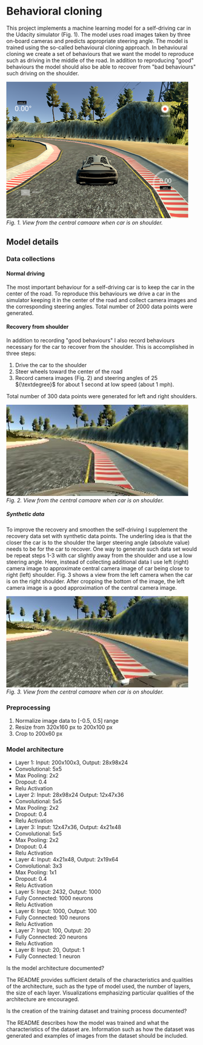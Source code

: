 # Behavioral cloning

This project implements a machine learning model for a self-driving car in the Udacity simulator (Fig. 1). The model uses road images taken by three on-board cameras and predicts appropriate steering angle.  The model is trained using the so-called  behavioural cloning approach. 
In behavioural cloning we create a set of behaviours that we want the model to reproduce such as driving in the middle of the road.  In addition to reproducing "good" behaviours the model should also be able to recover from "bad behaviours" such driving on the shoulder.

<p>
<img src="simulator.png" width="480" alt="Combined Image" /> <br>
    <em>Fig. 1. View from the central camaare when car is on shoulder.</em>
</p>

## Model details

### Data collections

#### Normal driving

The most important behaviour for a self-driving car is to keep the car in the center of the road. 
To reproduce this behaviours we drive a car in the simulator keeping it in the center of the road and collect camera images and the corresponding steering angles. Total number of 2000 data points were generated.

#### Recovery from shoulder
In addition to recording "good behaviours" I also record behaviours necessary for the car to recover from the shoulder.
This is accomplished in three steps:

1. Drive the car to the shoulder 
2. Steer wheels toward the center of the road
3. Record camera images (Fig. 2) and steering angles of 25 ${\textdegree}$ for about 1 second at low speed (about 1 mph).

Total number of 300 data points were generated for left and right shoulders.
<p>
<img src="center_example.jpg" width="480" alt="Combined Image" /> <br>
    <em>Fig. 2. View from the central camaare when car is on shoulder.</em>
</p>

##### Synthetic data
To improve the recovery and smoothen the self-driving I supplement the recovery data set with synthetic data points.
The underling idea is that the closer the car is to the shoulder the larger steering angle (absolute value) needs to be for the car to recover.
One way to generate such data set would be repeat steps 1-3 with car slightly away from the shoulder and use a low steering angle.
Here, instead of collecting additional data I use left (right) camera image to approximate central camera image of car being close to right (left) shoulder.  Fig. 3 shows a view from the left camera when the car is on the right shoulder. After cropping the bottom of the image, the left camera image is a good approximation of the central camera image.

<p>
<img src="left_example.jpg" width="480" alt="Combined Image" /> <br>
    <em>Fig. 3. View from the central camaare when car is on shoulder.</em>
</p>

### Preprocessing
1. Normalize image data to [-0.5, 0.5] range
2. Resize from 320x160 px to 200x100 px
3. Crop to 200x60 px 

### Model architecture 

* Layer 1: Input: 200x100x3, Output: 28x98x24 
 * Convolutional: 5x5
 * Max Pooling: 2x2 
 * Dropout: 0.4
 * Relu Activation
* Layer 2: Input: 28x98x24 Output: 12x47x36 
 * Convolutional: 5x5
 * Max Pooling: 2x2 
 * Dropout: 0.4
 * Relu Activation
* Layer 3: Input: 12x47x36, Output: 4x21x48
 * Convolutional: 5x5
 * Max Pooling: 2x2 
 * Dropout: 0.4
 * Relu Activation
* Layer 4: Input:  4x21x48, Output: 2x19x64
 * Convolutional: 3x3
 * Max Pooling: 1x1 
 * Dropout: 0.4
 * Relu Activation
* Layer 5: Input: 2432, Output: 1000
 * Fully Connected: 1000 neurons
 * Relu Activation
* Layer 6: Input: 1000, Output: 100
 * Fully Connected: 100 neurons
 * Relu Activation
* Layer 7: Input: 100, Output: 20
 * Fully Connected: 20 neurons
 * Relu Activation
* Layer 8: Input: 20, Output: 1
 * Fully Connected: 1 neuron


Is the model architecture documented?

The README provides sufficient details of the characteristics and qualities of the architecture, such as the type of model used, the number of layers, the size of each layer. Visualizations emphasizing particular qualities of the architecture are encouraged.

Is the creation of the training dataset and training process documented?

The README describes how the model was trained and what the characteristics of the dataset are. Information such as how the dataset was generated and examples of images from the dataset should be included.
